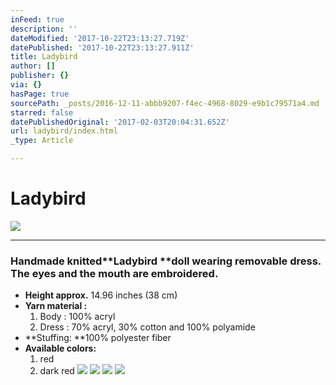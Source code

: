 ```yaml
---
inFeed: true
description: ''
dateModified: '2017-10-22T23:13:27.719Z'
datePublished: '2017-10-22T23:13:27.911Z'
title: Ladybird
author: []
publisher: {}
via: {}
hasPage: true
sourcePath: _posts/2016-12-11-abbb9207-f4ec-4968-8029-e9b1c79571a4.md
starred: false
datePublishedOriginal: '2017-02-03T20:04:31.652Z'
url: ladybird/index.html
_type: Article

---
```

# **Ladybird**
![](https://the-grid-user-content.s3-us-west-2.amazonaws.com/f52ef38e-3b05-456c-9e03-78ce08783bb6.jpg)

---

### Handmade knitted**Ladybird **doll wearing removable dress. The eyes and the mouth are embroidered.

* **Height approx.** 14.96 inches (38 cm)
* **Yarn material :**
  1. Body : 100% acryl
  2. Dress : 70% acryl, 30% cotton and 100% polyamide
* **Stuffing: **100% polyester fiber
* **Available colors:**
  1. red
  2. dark red
![](https://the-grid-user-content.s3-us-west-2.amazonaws.com/e2822139-2659-4fd5-8746-ef8067739385.jpg)
![](https://the-grid-user-content.s3-us-west-2.amazonaws.com/ac1bc624-2a98-49b5-be23-5d3f8f04bb31.jpg)
![](https://the-grid-user-content.s3-us-west-2.amazonaws.com/3f2a6de9-46bd-41cb-8285-f36d8f96127b.jpg)
![](https://the-grid-user-content.s3-us-west-2.amazonaws.com/30dce610-a0d0-4248-a835-4bb951aa98c2.jpg)